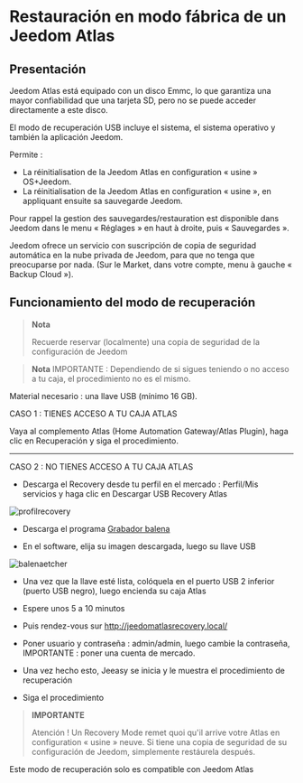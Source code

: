 # Restauración en modo fábrica de un Jeedom Atlas

## Presentación

Jeedom Atlas está equipado con un disco Emmc, lo que garantiza una mayor confiabilidad que una tarjeta SD, pero no se puede acceder directamente a este disco.

El modo de recuperación USB incluye el sistema, el sistema operativo y también la aplicación Jeedom.

Permite :

- La réinitialisation  de la Jeedom Atlas en configuration « usine » OS+Jeedom.
- La réinitialisation  de la Jeedom Atlas en configuration « usine », en appliquant ensuite sa sauvegarde Jeedom.

Pour rappel la gestion des sauvegardes/restauration est disponible dans Jeedom dans le menu « Réglages » en haut à droite, puis « Sauvegardes ».

Jeedom ofrece un servicio con suscripción de copia de seguridad automática en la nube privada de Jeedom, para que no tenga que preocuparse por nada. (Sur le Market, dans votre compte, menu à gauche « Backup Cloud »).

## Funcionamiento del modo de recuperación

>**Nota**
>
>Recuerde reservar (localmente) una copia de seguridad de la configuración de Jeedom


>**Nota**
IMPORTANTE : Dependiendo de si sigues teniendo o no acceso a tu caja, el procedimiento no es el mismo.



Material necesario : una llave USB (mínimo 16 GB).




CASO 1 : TIENES ACCESO A TU CAJA ATLAS


Vaya al complemento Atlas (Home Automation Gateway/Atlas Plugin), haga clic en Recuperación y siga el procedimiento.

***



CASO 2 : NO TIENES ACCESO A TU CAJA ATLAS



- Descarga el Recovery desde tu perfil en el mercado : Perfil/Mis servicios y haga clic en Descargar USB Recovery Atlas

![profilrecovery](images/profilrecovery.png)



- Descarga el programa [Grabador balena](https://www.balena.io/etcher/)



- En el software, elija su imagen descargada, luego su llave USB 

![balenaetcher](images/balenaetcher.png)



- Una vez que la llave esté lista, colóquela en el puerto USB 2 inferior (puerto USB negro), luego encienda su caja Atlas



- Espere unos 5 a 10 minutos



- Puis rendez-vous sur http://jeedomatlasrecovery.local/



- Poner usuario y contraseña :  admin/admin, luego cambie la contraseña, IMPORTANTE : poner una cuenta de mercado.



- Una vez hecho esto, Jeeasy se inicia y le muestra el procedimiento de recuperación



- Siga el procedimiento




> **IMPORTANTE**
>
> Atención ! Un Recovery Mode remet quoi qu'il arrive votre Atlas en configuration « usine » neuve. Si tiene una copia de seguridad de su configuración de Jeedom, simplemente restáurela después.
> 

Este modo de recuperación solo es compatible con Jeedom Atlas
